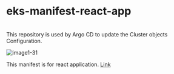 # eks-manifest-react-app 
</br>This repository is used by Argo CD to update the Cluster objects Configuration.

![image1-31](https://user-images.githubusercontent.com/32189783/203806949-31715b96-085b-42c1-9f0a-55ae353cf547.png)



This manifest is for react application. [Link](https://github.com/Saurabhkr952/my-portfolio)

